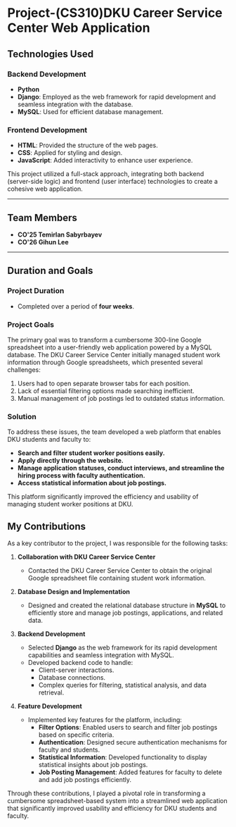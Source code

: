 # Project-(CS310)DKU Career Service Center Web Application

## Technologies Used
### Backend Development
- **Python**
- **Django**: Employed as the web framework for rapid development and seamless integration with the database.
- **MySQL**: Used for efficient database management.

### Frontend Development
- **HTML**: Provided the structure of the web pages.
- **CSS**: Applied for styling and design.
- **JavaScript**: Added interactivity to enhance user experience.

This project utilized a full-stack approach, integrating both backend (server-side logic) and frontend (user interface) technologies to create a cohesive web application.

---

## Team Members
- **CO'25 Temirlan Sabyrbayev**
- **CO'26 Gihun Lee**

---

## Duration and Goals
### Project Duration
- Completed over a period of **four weeks**.

### Project Goals
The primary goal was to transform a cumbersome 300-line Google spreadsheet into a user-friendly web application powered by a MySQL database. The DKU Career Service Center initially managed student work information through Google spreadsheets, which presented several challenges:
1. Users had to open separate browser tabs for each position.
2. Lack of essential filtering options made searching inefficient.
3. Manual management of job postings led to outdated status information.

### Solution
To address these issues, the team developed a web platform that enables DKU students and faculty to:
- **Search and filter student worker positions easily.**
- **Apply directly through the website.**
- **Manage application statuses, conduct interviews, and streamline the hiring process with faculty authentication.**
- **Access statistical information about job postings.**

This platform significantly improved the efficiency and usability of managing student worker positions at DKU.

## My Contributions

As a key contributor to the project, I was responsible for the following tasks:

1. **Collaboration with DKU Career Service Center**
   - Contacted the DKU Career Service Center to obtain the original Google spreadsheet file containing student work information.

2. **Database Design and Implementation**
   - Designed and created the relational database structure in **MySQL** to efficiently store and manage job postings, applications, and related data.

3. **Backend Development**
   - Selected **Django** as the web framework for its rapid development capabilities and seamless integration with MySQL.
   - Developed backend code to handle:
     - Client-server interactions.
     - Database connections.
     - Complex queries for filtering, statistical analysis, and data retrieval.

4. **Feature Development**
   - Implemented key features for the platform, including:
     - **Filter Options**: Enabled users to search and filter job postings based on specific criteria.
     - **Authentication**: Designed secure authentication mechanisms for faculty and students.
     - **Statistical Information**: Developed functionality to display statistical insights about job postings.
     - **Job Posting Management**: Added features for faculty to delete and add job postings efficiently.

Through these contributions, I played a pivotal role in transforming a cumbersome spreadsheet-based system into a streamlined web application that significantly improved usability and efficiency for DKU students and faculty.

